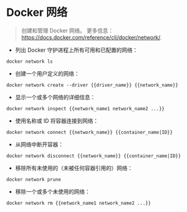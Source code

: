 # Docker 网络

> 创建和管理 Docker 网络。
> 更多信息：<https://docs.docker.com/reference/cli/docker/network/>.

- 列出 Docker 守护进程上所有可用和已配置的网络：

`docker network ls`

- 创建一个用户定义的网络：

`docker network create --driver {{driver_name}} {{network_name}}`

- 显示一个或多个网络的详细信息：

`docker network inspect {{network_name1 network_name2 ...}}`

- 使用名称或 ID 将容器连接到网络：

`docker network connect {{network_name}} {{container_name|ID}}`

- 从网络中断开容器：

`docker network disconnect {{network_name}} {{container_name|ID}}`

- 移除所有未使用的（未被任何容器引用的）网络：

`docker network prune`

- 移除一个或多个未使用的网络：

`docker network rm {{network_name1 network_name2 ...}}`